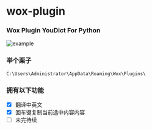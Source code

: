 # wox-plugin
###  Wox Plugin YouDict For Python

![example](../static/example.gif)

###  举个栗子
```
C:\Users\Administrator\AppData\Roaming\Wox\Plugins\
```

### 拥有以下功能
- [x] 翻译中英文
- [x] 回车键复制当前选中内容内容
- [ ] 未完待续
